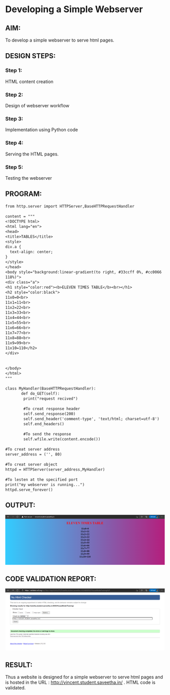 # Developing a Simple Webserver
## AIM:
To develop a simple webserver to serve html pages.

## DESIGN STEPS:
### Step 1: 
HTML content creation
### Step 2:
Design of webserver workflow
### Step 3:
Implementation using Python code
### Step 4:
Serving the HTML pages.
### Step 5:
Testing the webserver

## PROGRAM:
```
from http.server import HTTPServer,BaseHTTPRequestHandler

content = """
<!DOCTYPE html>
<html lang="en">
<head>
<title>TABLES</title>
<style>
div.a {
  text-align: center;
}
</style>
</head>
<body style="background:linear-gradient(to right, #33ccff 0%, #cc0066 118%)">
<div class="a">
<h1 style="color:red"><b>ELEVEN TIMES TABLE</b><br></h1>
<h2 style="color:black">
11x0=0<br>
11x1=11<br>
11x2=22<br>
11x3=33<br>
11x4=44<br>
11x5=55<br>
11x6=66<br>
11x7=77<br>
11x8=88<br>
11x9=99<br>
11x10=110</h2>
</div>


</body>
</html>
"""

class MyHandler(BaseHTTPRequestHandler):
       def do_GET(self):
        print("request recived")

        #To creat response header
        self.send_response(200)
        self.send_header('comment-type', 'text/html; charset=utf-8')
        self.end_headers()
        
        #To send the response
        self.wfile.write(content.encode())

#To creat server address
server_address = ('', 80)

#To creat server object
httpd = HTTPServer(server_address,MyHandler)

#To lesten at the specified port
print("my webserver is running...")
httpd.serve_forever()
```

## OUTPUT:

![output](./static/img/5.PNG)

## CODE VALIDATION REPORT:

![output](./static/img/6.PNG)



## RESULT:
Thus a website is designed for a simple webserver to serve html pages and is hosted in the URL : http://vincent.student.saveetha.in/ . HTML code is validated.
